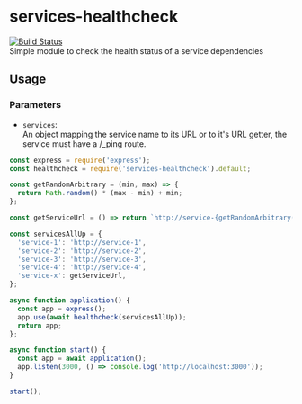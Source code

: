 # services-healthcheck  
[![Build Status](https://travis-ci.org/martini97/healthcheck-middleware.svg?branch=master)](https://travis-ci.org/martini97/healthcheck-middleware)  
Simple module to check the health status of a service dependencies

## Usage

### Parameters
- `services`:  
  An object mapping the service name to its URL or to it's URL getter, the service must have a /_ping route.

```js  
const express = require('express');
const healthcheck = require('services-healthcheck').default;

const getRandomArbitrary = (min, max) => {
  return Math.random() * (max - min) + min;
};

const getServiceUrl = () => return `http://service-{getRandomArbitrary(5, 10)}`;

const servicesAllUp = {
  'service-1': 'http://service-1',
  'service-2': 'http://service-2',
  'service-3': 'http://service-3',
  'service-4': 'http://service-4',
  'service-x': getServiceUrl,
};

async function application() {
  const app = express();
  app.use(await healthcheck(servicesAllUp));
  return app;
};

async function start() {
  const app = await application();
  app.listen(3000, () => console.log('http://localhost:3000'));
}

start();
```
